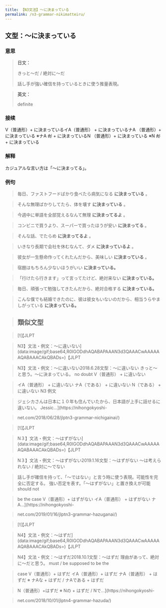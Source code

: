 ```yaml
---
title: 【N3文法】〜に決まっている
permalink: /n3-grammar-nikimatteiru/
---
```


## 文型：〜に決まっている

### 意思

> **日文：**
> 
> きっと〜だ / 絶対に〜だ
> 
> 話し手が強い確信を持っているときに使う推量表現。


> **英文：**
> 
> definite


### 接续

V（普通形）+ に決まっているイA（普通形） + に決まっているナA （普通形）+ に決まっている ※ナA ~~だ~~ \+ に決まっているN （普通形）+ に決まっている ※N ~~だ~~ \+ に決まっている

### 解释

カジュアルな言い方は「〜に決まってる」。

### 例句

> 毎日、ファストフードばかり食べたら病気になる **に決まっている** 。

> そんな無理ばかりしてたら、体を壊す **に決まっている** 。

> 今週中に単語を全部覚えるなんて無理 **に決まってるよ** 。

> コンビニで買うより、スーパーで買ったほうが安い **に決まってる** 。

> そんな話、でたらめ **に決まってるよ** 。

> いきなり長期で会社を休むなんて、ダメ **に決まっているよ** 。

> 彼女が一生懸命作ってくれたんだから、美味しい **に決まっている** 。

> 宿題はもちろん少ないほうがいい **に決まっている。**

> 「行けたら行きます」って言ってたけど、絶対来ない **に決まっている。**

> 毎日、頑張って勉強してきたんだから、絶対合格する **に決まっている。**

> こんな僕でも結婚できたのに、彼は彼女もいないのだから、相当うらやましがっている **に決まっている。**

> ##  類似文型

> [![【JLPT

> N3】文法・例文：〜に違いない](data:image/gif;base64,R0lGODdhAQABAPAAAN3d3QAAACwAAAAAAQABAAACAkQBADs=)【JLPT

> N3】文法・例文：〜に違いない2018.6.28文型：〜に違いない きっと〜と思う。〜に決まっている。 no doubt V（普通形） + に違いない

> イA（普通形） + に違いない ナA（である） + に違いない N（である） + に違いない N3 例文

> ジェシカさんは日本に１０年も住んでいたから、日本語が上手に話せるに違いない。 Jessic...](https://nihongokyoshi-

> net.com/2018/06/28/jlptn3-grammar-nichigainai/)

> [![【JLPT

> N３】文法・例文：〜はずがない](data:image/gif;base64,R0lGODdhAQABAPAAAN3d3QAAACwAAAAAAQABAAACAkQBADs=)【JLPT

> N３】文法・例文：〜はずがない2019.1.16文型：〜はずがない ～は考えられない / 絶対に〜でない

> 話し手が確信を持って、「〜ではない」と言う時に使う表現。可能性を完全に否定する。 強い否定を表す。「～はずがない」と置き換えが可能 should not

> be the case V（普通形）+ はずがない イA（普通形） + はずがない ナA...](https://nihongokyoshi-

> net.com/2019/01/16/jlptn3-grammar-hazuganai/)

> [![【JLPT

> N4】文法・例文：〜はずだ](data:image/gif;base64,R0lGODdhAQABAPAAAN3d3QAAACwAAAAAAQABAAACAkQBADs=)【JLPT

> N4】文法・例文：〜はずだ2018.10.1文型：〜はずだ 理由があって、絶対に〜だと思う。 must / be supposed to be the

> case V（普通形）+ はずだ イA（普通形）+ はずだ ナA（普通形） + はずだ ※ ナAな + はずだ / ナAである + はずだ

> N（普通形）+はずだ ※ Nの + はずだ / Nで...](https://nihongokyoshi-

> net.com/2018/10/01/jlptn4-grammar-hazuda/)

